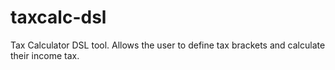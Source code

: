 # taxcalc-dsl
Tax Calculator DSL tool. Allows the user to define tax brackets and calculate their income tax.

